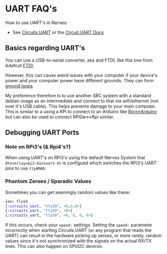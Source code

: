 # UART FAQ's

How to use UART's in Nerves: 
- See [Circuits.UART](https://github.com/elixir-circuits/circuits_uart) or the [Circuit.UART Docs](https://hexdocs.pm/circuits_uart/Circuits.UART.html)

## Basics regarding UART's

You can use a USB-to-serial converter, aka and FTDI, like this one from Adafruit [FTDI](https://www.adafruit.com/product/954). 

However, this can cause weird issues with your computer if your device's power and your computer power have different grounds. They can form [ground loops](https://duet3d.dozuki.com/Wiki/USB_ground_loops). 

My preference therefore is to use another SBC system with a standard debian image as an intermediate and connect to that via wifi/ethernet (not over it's USB cable). This helps prevents damage to your main computer. This is similar to a using a RPi to connect to an Arduino like [Rpi<->Arduino](https://circuitdigest.com/microcontroller-projects/arduino-raspberry-pi-interfacing) but can also be used to connect RPi0w<->Rpi similar. 


## Debugging UART Ports

### Note on RPi3's (& Rpi4's?)

When using UART's on RPi3's using the default Nerves System that `dtoverlay=pi3-miniuart-bt` is configued which switches the RPi3's UART pins to use `ttyAMA0`. 

### Phantom Zeroes / Sparadic Values

Sometimes you can get seemingly random values like these: 

```elixir
iex> flush
{:circuits_uart, "ttyS0", <0,0,0>}
{:circuits_uart, "ttyS0", <0>}
{:circuits_uart, "ttyS0", <0, 0, 0, 0>}
```

If this occurs, check your `speed:` settings. Setting the `speed:` parameter incorrectly when starting Circuits.UART (or any program that reads the UART) can result in the hardware picking up zeroes, or more rarely, random values since it's not synchronized with the signals on the actual RX/TX lines. This can also happen on SPI/I2C devices. 


